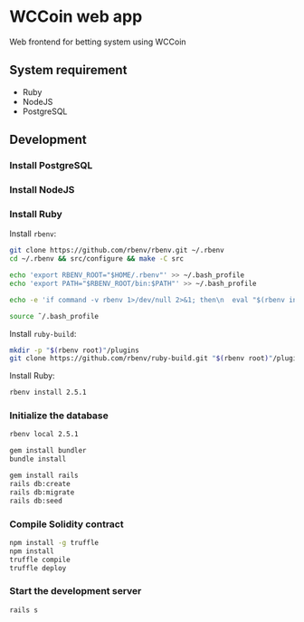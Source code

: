 # WCCoin web app

Web frontend for betting system using WCCoin

## System requirement

- Ruby
- NodeJS
- PostgreSQL

## Development

### Install PostgreSQL

### Install NodeJS

### Install Ruby

Install `rbenv`:

```sh
git clone https://github.com/rbenv/rbenv.git ~/.rbenv
cd ~/.rbenv && src/configure && make -C src

echo 'export RBENV_ROOT="$HOME/.rbenv"' >> ~/.bash_profile
echo 'export PATH="$RBENV_ROOT/bin:$PATH"' >> ~/.bash_profile

echo -e 'if command -v rbenv 1>/dev/null 2>&1; then\n  eval "$(rbenv init -)"\nfi' >> ~/.bash_profile

source ˜/.bash_profile
```

Install `ruby-build`:

```sh
mkdir -p "$(rbenv root)"/plugins
git clone https://github.com/rbenv/ruby-build.git "$(rbenv root)"/plugins/ruby-build
```

Install Ruby:

```sh
rbenv install 2.5.1

```

### Initialize the database

```sh
rbenv local 2.5.1

gem install bundler
bundle install

gem install rails
rails db:create
rails db:migrate
rails db:seed
```

### Compile Solidity contract

```sh
npm install -g truffle
npm install
truffle compile
truffle deploy
```

### Start the development server

```sh
rails s
```
